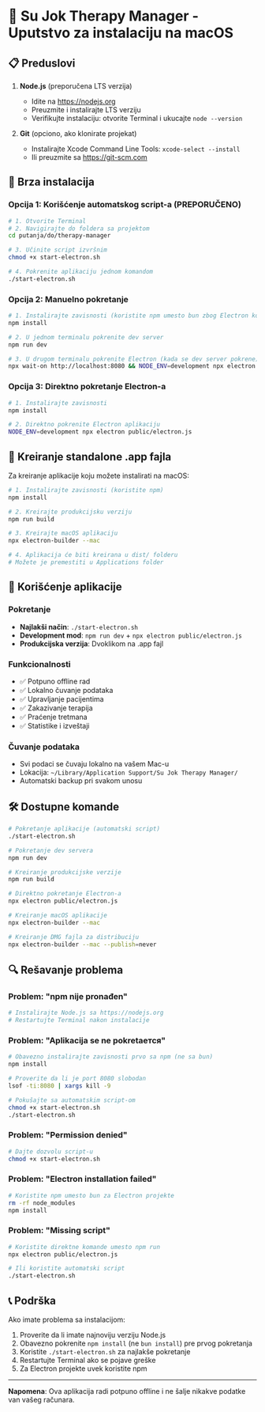 
# 🏥 Su Jok Therapy Manager - Uputstvo za instalaciju na macOS

## 📋 Preduslovi

1. **Node.js** (preporučena LTS verzija)
   - Idite na https://nodejs.org
   - Preuzmite i instalirajte LTS verziju
   - Verifikujte instalaciju: otvorite Terminal i ukucajte `node --version`

2. **Git** (opciono, ako klonirate projekat)
   - Instalirajte Xcode Command Line Tools: `xcode-select --install`
   - Ili preuzmite sa https://git-scm.com

## 🚀 Brza instalacija

### Opcija 1: Korišćenje automatskog script-a (PREPORUČENO)
```bash
# 1. Otvorite Terminal
# 2. Navigirajte do foldera sa projektom
cd putanja/do/therapy-manager

# 3. Učinite script izvršnim
chmod +x start-electron.sh

# 4. Pokrenite aplikaciju jednom komandom
./start-electron.sh
```

### Opcija 2: Manuelno pokretanje
```bash
# 1. Instalirajte zavisnosti (koristite npm umesto bun zbog Electron kompatibilnosti)
npm install

# 2. U jednom terminalu pokrenite dev server
npm run dev

# 3. U drugom terminalu pokrenite Electron (kada se dev server pokrene)
npx wait-on http://localhost:8080 && NODE_ENV=development npx electron public/electron.js
```

### Opcija 3: Direktno pokretanje Electron-a
```bash
# 1. Instalirajte zavisnosti
npm install

# 2. Direktno pokrenite Electron aplikaciju
NODE_ENV=development npx electron public/electron.js
```

## 🔧 Kreiranje standalone .app fajla

Za kreiranje aplikacije koju možete instalirati na macOS:

```bash
# 1. Instalirajte zavisnosti (koristite npm)
npm install

# 2. Kreirajte produkcijsku verziju
npm run build

# 3. Kreirajte macOS aplikaciju
npx electron-builder --mac

# 4. Aplikacija će biti kreirana u dist/ folderu
# Možete je premestiti u Applications folder
```

## 📱 Korišćenje aplikacije

### Pokretanje
- **Najlakši način**: `./start-electron.sh`
- **Development mod**: `npm run dev` + `npx electron public/electron.js`
- **Produkcijska verzija**: Dvoklikom na .app fajl

### Funkcionalnosti
- ✅ Potpuno offline rad
- ✅ Lokalno čuvanje podataka
- ✅ Upravljanje pacijentima
- ✅ Zakazivanje terapija
- ✅ Praćenje tretmana
- ✅ Statistike i izveštaji

### Čuvanje podataka
- Svi podaci se čuvaju lokalno na vašem Mac-u
- Lokacija: `~/Library/Application Support/Su Jok Therapy Manager/`
- Automatski backup pri svakom unosu

## 🛠 Dostupne komande

```bash
# Pokretanje aplikacije (automatski script)
./start-electron.sh

# Pokretanje dev servera
npm run dev

# Kreiranje produkcijske verzije
npm run build

# Direktno pokretanje Electron-a
npx electron public/electron.js

# Kreiranje macOS aplikacije
npx electron-builder --mac

# Kreiranje DMG fajla za distribuciju
npx electron-builder --mac --publish=never
```

## 🔍 Rešavanje problema

### Problem: "npm nije pronađen"
```bash
# Instalirajte Node.js sa https://nodejs.org
# Restartujte Terminal nakon instalacije
```

### Problem: "Aplikacija se ne pokretается"
```bash
# Obavezno instalirajte zavisnosti prvo sa npm (ne sa bun)
npm install

# Proverite da li je port 8080 slobodan
lsof -ti:8080 | xargs kill -9

# Pokušajte sa automatskim script-om
chmod +x start-electron.sh
./start-electron.sh
```

### Problem: "Permission denied"
```bash
# Dajte dozvolu script-u
chmod +x start-electron.sh
```

### Problem: "Electron installation failed"
```bash
# Koristite npm umesto bun za Electron projekte
rm -rf node_modules
npm install
```

### Problem: "Missing script"
```bash
# Koristite direktne komande umesto npm run
npx electron public/electron.js

# Ili koristite automatski script
./start-electron.sh
```

## 📞 Podrška

Ako imate problema sa instalacijom:
1. Proverite da li imate najnoviju verziju Node.js
2. Obavezno pokrenite `npm install` (ne `bun install`) pre prvog pokretanja
3. Koristite `./start-electron.sh` za najlakše pokretanje
4. Restartujte Terminal ako se pojave greške
5. Za Electron projekte uvek koristite npm

---

**Napomena**: Ova aplikacija radi potpuno offline i ne šalje nikakve podatke van vašeg računara.

